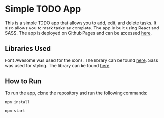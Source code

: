 # Simple TODO App

This is a simple TODO app that allows you to add, edit, and delete tasks. It also allows you to mark tasks as complete. The app is built using React and SASS. The app is deployed on Github Pages and can be accessed [here](https://gautam247gk.github.io/simple-todo-app/).

## Libraries Used

Font Awesome was used for the icons. The library can be found [here](https://fontawesome.com/).
Sass was used for styling. The library can be found [here](https://sass-lang.com/).

## How to Run

To run the app, clone the repository and run the following commands:

`npm install`

`npm start`
